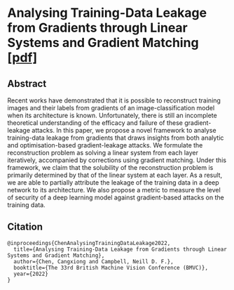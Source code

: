 # Analysing Training-Data Leakage from Gradients through Linear Systems and Gradient Matching [[pdf]](https://arxiv.org/abs/2210.13231)

## Abstract
Recent works have demonstrated that it is possible to reconstruct training images and their labels from gradients of an image-classification model when its architecture is known. Unfortunately, there is still an incomplete theoretical understanding of the efficacy and failure of these gradient-leakage attacks. In this paper, we propose a novel framework to analyse training-data leakage from gradients that draws insights from both analytic and optimisation-based gradient-leakage attacks. We formulate the reconstruction problem as solving a linear system from each layer iteratively, accompanied by corrections using gradient matching. Under this framework, we claim that the solubility of the reconstruction problem is primarily determined by that of the linear system at each layer. As a result, we are able to partially attribute the leakage of the training data in a deep network to its architecture. We also propose a metric to measure the level of security of a deep learning model against gradient-based attacks on the training data. 

## Citation
```
@inproceedings{ChenAnalysingTrainingDataLeakage2022,
  title={Analysing Training-Data Leakage from Gradients through Linear Systems and Gradient Matching},
  author={Chen, Cangxiong and Campbell, Neill D. F.},
  booktitle={The 33rd British Machine Vision Conference (BMVC)},
  year={2022}
}
```
